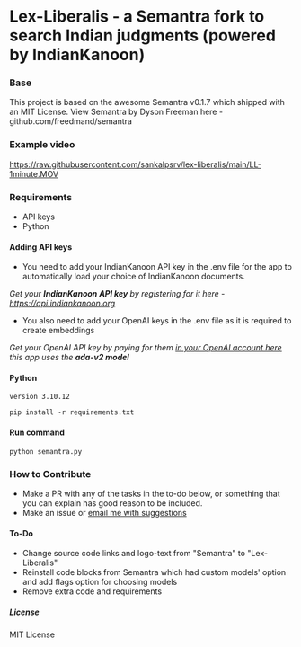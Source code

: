 # Lex-Liberalis - a Semantra fork to search Indian judgments (powered by IndianKanoon)

### Base 

This project is based on the awesome Semantra v0.1.7 which shipped with an MIT License. View Semantra by Dyson Freeman here - github.com/freedmand/semantra

### Example video

https://raw.githubusercontent.com/sankalpsrv/lex-liberalis/main/LL-1minute.MOV

### Requirements

- API keys
- Python

#### Adding API keys

- You need to add your IndianKanoon API key in the .env file for the app to automatically load your choice of IndianKanoon documents.

*Get your **IndianKanoon API key** by registering for it here - https://api.indiankanoon.org*

- You also need to add your OpenAI keys in the .env file as it is required to create embeddings

*Get your OpenAI API key by paying for them [in your OpenAI account here](https://platform.openai.com/api-keys) this app uses the **ada-v2 model***

#### Python

`version 3.10.12`

`pip install -r requirements.txt`

#### Run command

`python semantra.py`


### How to Contribute

- Make a PR with any of the tasks in the to-do below, or something that you can explain has good reason to be included.
- Make an issue or [email me with suggestions](sankalpsrv.in)

#### To-Do 

- Change source code links and logo-text from "Semantra" to "Lex-Liberalis"
- Reinstall code blocks from Semantra which had custom models' option and add flags option for choosing models
- Remove extra code and requirements

##### License

MIT License
